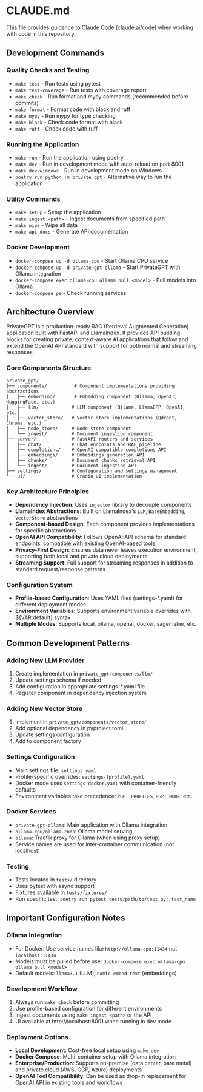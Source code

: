 # CLAUDE.md

This file provides guidance to Claude Code (claude.ai/code) when working with code in this repository.

## Development Commands

### Quality Checks and Testing
- `make test` - Run tests using pytest
- `make test-coverage` - Run tests with coverage report
- `make check` - Run format and mypy commands (recommended before commits)
- `make format` - Format code with black and ruff
- `make mypy` - Run mypy for type checking
- `make black` - Check code format with black
- `make ruff` - Check code with ruff

### Running the Application
- `make run` - Run the application using poetry
- `make dev` - Run in development mode with auto-reload on port 8001
- `make dev-windows` - Run in development mode on Windows
- `poetry run python -m private_gpt` - Alternative way to run the application

### Utility Commands
- `make setup` - Setup the application
- `make ingest <path>` - Ingest documents from specified path
- `make wipe` - Wipe all data
- `make api-docs` - Generate API documentation

### Docker Development
- `docker-compose up -d ollama-cpu` - Start Ollama CPU service
- `docker-compose up -d private-gpt-ollama` - Start PrivateGPT with Ollama integration
- `docker-compose exec ollama-cpu ollama pull <model>` - Pull models into Ollama
- `docker-compose ps` - Check running services

## Architecture Overview

PrivateGPT is a production-ready RAG (Retrieval Augmented Generation) application built with FastAPI and LlamaIndex. It provides API building blocks for creating private, context-aware AI applications that follow and extend the OpenAI API standard with support for both normal and streaming responses.

### Core Components Structure
```
private_gpt/
├── components/          # Component implementations providing abstractions
│   ├── embedding/       # Embedding component (Ollama, OpenAI, HuggingFace, etc.)
│   ├── llm/            # LLM component (Ollama, LlamaCPP, OpenAI, etc.)
│   ├── vector_store/   # Vector store implementations (Qdrant, Chroma, etc.)
│   ├── node_store/     # Node store component
│   └── ingest/         # Document ingestion component
├── server/             # FastAPI routers and services
│   ├── chat/           # Chat endpoints and RAG pipeline
│   ├── completions/    # OpenAI-compatible completions API
│   ├── embeddings/     # Embeddings generation API
│   ├── chunks/         # Document chunks retrieval API
│   └── ingest/         # Document ingestion API
├── settings/           # Configuration and settings management
└── ui/                 # Gradio UI implementation
```

### Key Architecture Principles
- **Dependency Injection**: Uses `injector` library to decouple components
- **LlamaIndex Abstractions**: Built on LlamaIndex's `LLM`, `BaseEmbedding`, `VectorStore` abstractions
- **Component-based Design**: Each component provides implementations for specific abstractions
- **OpenAI API Compatibility**: Follows OpenAI API schema for standard endpoints, compatible with existing OpenAI-based tools
- **Privacy-First Design**: Ensures data never leaves execution environment, supporting both local and private cloud deployments
- **Streaming Support**: Full support for streaming responses in addition to standard request/response patterns

### Configuration System
- **Profile-based Configuration**: Uses YAML files (settings-*.yaml) for different deployment modes
- **Environment Variables**: Supports environment variable overrides with ${VAR:default} syntax
- **Multiple Modes**: Supports local, ollama, openai, docker, sagemaker, etc.

## Common Development Patterns

### Adding New LLM Provider
1. Create implementation in `private_gpt/components/llm/`
2. Update settings schema if needed
3. Add configuration in appropriate settings-*.yaml file
4. Register component in dependency injection system

### Adding New Vector Store
1. Implement in `private_gpt/components/vector_store/`
2. Add optional dependency in pyproject.toml
3. Update settings configuration
4. Add to component factory

### Settings Configuration
- Main settings file: `settings.yaml`
- Profile-specific overrides: `settings-{profile}.yaml`
- Docker mode uses `settings-docker.yaml` with container-friendly defaults
- Environment variables take precedence: `PGPT_PROFILES`, `PGPT_MODE`, etc.

### Docker Services
- `private-gpt-ollama`: Main application with Ollama integration
- `ollama-cpu/ollama-cuda`: Ollama model serving
- `ollama`: Traefik proxy for Ollama (when using proxy setup)
- Service names are used for inter-container communication (not localhost)

### Testing
- Tests located in `tests/` directory
- Uses pytest with async support
- Fixtures available in `tests/fixtures/`
- Run specific test: `poetry run pytest tests/path/to/test.py::test_name`

## Important Configuration Notes

### Ollama Integration
- For Docker: Use service names like `http://ollama-cpu:11434` not `localhost:11434`
- Models must be pulled before use: `docker-compose exec ollama-cpu ollama pull <model>`
- Default models: `llama3.1` (LLM), `nomic-embed-text` (embeddings)

### Development Workflow
1. Always run `make check` before committing
2. Use profile-based configuration for different environments
3. Ingest documents using `make ingest <path>` or the API
4. UI available at http://localhost:8001 when running in dev mode

### Deployment Options
- **Local Development**: Cost-free local setup using `make dev`
- **Docker Compose**: Multi-container setup with Ollama integration
- **Enterprise/Production**: Supports on-premise (data center, bare metal) and private cloud (AWS, GCP, Azure) deployments
- **OpenAI Tool Compatibility**: Can be used as drop-in replacement for OpenAI API in existing tools and workflows
